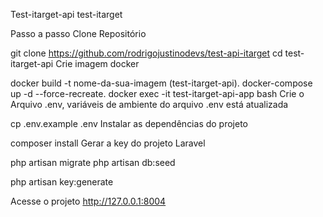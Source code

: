 Test-itarget-api
test-itarget

Passo a passo
Clone Repositório

git clone https://github.com/rodrigojustinodevs/test-api-itarget
cd test-itarget-api
Crie imagem docker

docker build -t nome-da-sua-imagem (test-itarget-api).
docker-compose up -d --force-recreate.
docker exec -it test-itarget-api-app bash 
Crie o Arquivo .env, variáveis de ambiente do arquivo .env está atualizada

cp .env.example .env
Instalar as dependências do projeto

composer install
Gerar a key do projeto Laravel

php artisan migrate
php artisan db:seed

php artisan key:generate

Acesse o projeto http://127.0.0.1:8004
